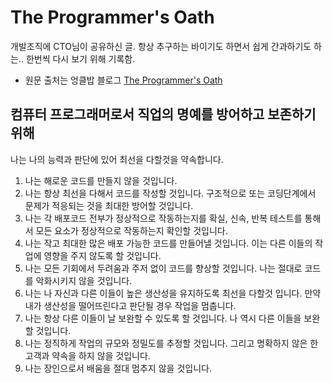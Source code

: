 # The Programmer's Oath

개발조직에 CTO님이 공유하신 글. 항상 추구하는 바이기도 하면서 쉽게 간과하기도 하는.. 한번씩 다시 보기 위해 기록함.

- 원문 출처는 엉클밥 블로그 [The Programmer's Oath](http://blog.cleancoder.com/uncle-bob/2015/11/18/TheProgrammersOath.html)



## 컴퓨터 프로그래머로서 직업의 명예를 방어하고 보존하기 위해
나는 나의 능력과 판단에 있어 최선을 다할것을 약속합니다.

1. 나는 해로운 코드를 만들지 않을 것입니다.
2. 나는 항상 최선을 다해서 코드를 작성할 것입니다. 구조적으로 또는 코딩단계에서 문제가 적응되는 것을 최대한 방어할 것입니다.
3. 나는 각 배포코드 전부가 정상적으로 작동하는지를 확실, 신속, 반복 테스트를 통해서 모든 요소가 정상적으로 작동하는지 확인할 것입니다.
4. 나는 작고 최대한 많은 배포 가능한 코드를 만들어낼 것입니다. 이는 다른 이들의 작업에 영향을 주지 않도록 할 것입니다.
5. 나는 모든 기회에서 두려움과 주저 없이 코드를 향상할 것입니다. 나는 절대로 코드를 악화시키지 않을 것입니다.
6. 나는 나 자신과 다른 이들이 높은 생산성을 유지하도록 최선을 다할것 입니다. 만약 내가 생산성을 떨어뜨린다고 판단될 경우 작업을 멈춥니다.
7. 나는 항상 다른 이들이 날 보완할 수 있도록 할 것입니다. 나 역시 다른 이들을 보완할 것입니다.
8. 나는 정직하게 작업의 규모와 정밀도를 추정할 것입니다. 그리고 명확하지 않은 한 고객과 약속을 하지 않을 것입니다.
9. 나는 장인으로서 배움을 절대 멈추지 않을 것입니다.
